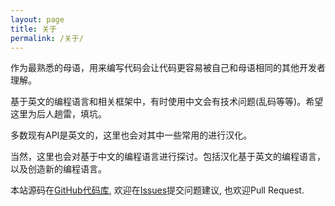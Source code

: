```yaml
---
layout: page
title: 关于
permalink: /关于/
---
```

作为最熟悉的母语，用来编写代码会让代码更容易被自己和母语相同的其他开发者理解。

基于英文的编程语言和相关框架中，有时使用中文会有技术问题(乱码等等)。希望这里为后人趟雷，填坑。

多数现有API是英文的，这里也会对其中一些常用的进行汉化。

当然，这里也会对基于中文的编程语言进行探讨。包括汉化基于英文的编程语言，以及创造新的编程语言。

本站源码在[GitHub代码库](https://github.com/program-in-chinese/team_website), 欢迎在[Issues](https://github.com/program-in-chinese/team_website/issues)提交问题建议, 也欢迎Pull Request.